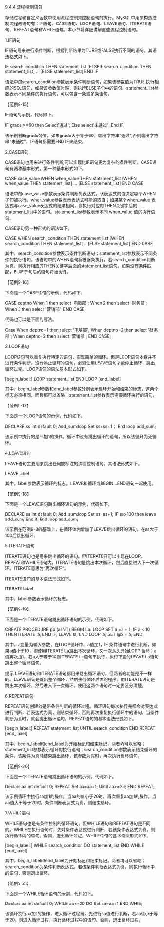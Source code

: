 #### 
  9.4.4 流程控制语句


存储过程和自定义函数中使用流程控制来控制语句的执行。MySQL中用来构造控制流程的语句有：IF语句、CASE语句、LOOP语句、LEAVE语句、ITERATE语句、REPEAT语句和WHLE语句。本小节将详细讲解这些流程控制语句。

1.IF语句

IF语句用来进行条件判断，根据判断结果为TURE或FALSE执行不同的语句。其语法格式如下。

&#13;
    IF search_condition THEN statement_list&#13;
    [ELSEIF search_condition THEN statement_list] ...&#13;
    [ELSE statement_list]&#13;
    END IF&#13;

语法中的search_condition参数表示条件判断语句，如果该参数值为TRUE,执行相应的SQL语句，如果该参数值为假，则执行ELSE子句中的语句。statement_list参数表示不同条件的执行语句，可以包含一条或多条语句。

【范例9-15】

IF语句的示例，代码如下。

&#13;
    IF grade >=60 then&#13;
    Select'通过';&#13;
    Else select'未通过';&#13;
    End IF;&#13;

该示例判断grade的值，如果grade大于等于60，输出字符串“通过”,否则输出字符串“未通过”，IF语句都需要END IF来结束。

2.CASE语句

CASE语句也用来进行条件判断,可以实现比IF语句更为复杂的条件判断。CASE语句有两种基本形式，第一种基本形式如下。

&#13;
    CASE case_value&#13;
    WHEN when_value THEN statement_list&#13;
    [WHEN when_value THEN statement_list] ...&#13;
    [ELSE statement_list]&#13;
    END CASE&#13;

语法中的case_value参数表示条件判断的表达式，该表达式的值决定哪个WHEN子句被执行。when_value参数表示表达式可能的取值；如果某个when_value 表达式与case_value表达式的结果相同，则执行对应的THEN关键字后的statement_list中的语句。statement_list参数表示不同 when_value 值的执行语句。

CASE语句另一种形式的语法如下。

&#13;
    CASE&#13;
    WHEN search_condition THEN statement_list&#13;
    [WHEN search_condition THEN statement_list] ..&#13;
    [ELSE statement_list]&#13;
    END CASE&#13;

其中，search_condition参数表示条件判断语句；statement_list参数表示不同条件的执行语句。该语句中的WHEN语句将被逐条执行，若search_condition判断为真，则执行相应的THEN关键字后面的statement_list语句。如果没有条件匹配，ELSE子句后的语句将被执行。

【范例9-16】

下面是一个CASE语句的示例，代码如下。

&#13;
    CASE deptno&#13;
    When 1 then select '电脑部';&#13;
    When 2 then select '财务部';&#13;
    When 3 then select '营销部';&#13;
    END CASE;&#13;

代码也可以是下面的写法。

&#13;
    Case&#13;
    When deptno=1 then select '电脑部';&#13;
    When deptno=2 then select '财务部';&#13;
    When deptno=3 then select '营销部';&#13;
    END CASE;&#13;

3.LOOP语句

LOOP语句可以重复执行特定的语句，实现简单的循环。但是LOOP语句本身并不进行条件判断，没有停止循环的语句，必须使用LEAVE语句才能停止循环，跳出循环过程。LOOP语句的语法基本形式如下。

&#13;
    [begin_label:] LOOP&#13;
    statement_list&#13;
    END LOOP [end_label]&#13;

其中，begin_label参数和end_label参数分别表示循环开始和结束的标志，这两个标志必须相同，而且都可以省略；statement_list参数表示需要循环执行的语句。

【范例9-17】

下面是一个LOOP语句的示例，代码如下。

&#13;
    DECLARE ss int default 0;&#13;
    Add_sum:loop&#13;
    Set ss=ss+1；&#13;
    End loop add_sum;&#13;

该示例中执行的是ss加1的操作。循环中没有跳出循环的语句，所以该循环为死循环。

4.LEAVE语句

LEAVE语句主要用来跳出任何被标注的流程控制语句。其语法形式如下。

&#13;
    LEAVE label&#13;

其中，label参数表示循环的标志。LEAVE和循环或BEGIN…END语句一起使用。

【范例9-18】

下面是一个LEAVE语句跳出循环语句的示例，代码如下。

&#13;
    DECLARE ss int default 0;&#13;
    Add_sum:loop&#13;
    Set ss=ss+1;&#13;
    IF ss>100 then leave add_sum;&#13;
    End if;&#13;
    End loop add_sum;&#13;

该示例在范例9-8的基础上，在循环体内增加了LEAVE跳出循环的语句，在ss大于100后跳出循环。

5.ITERATE语句

ITERATE语句也是用来跳出循环的语句。但ITERATE只可以出现在LOOP、REPEAT和WHILE语句内。ITERATE语句是跳出本次循环，然后直接进入下一次循环。ITERATE意思为“再次循环”。

ITERATE语句的基本语法形式如下。

ITERATE label

其中，label参数表示循环的标志。

【范例9-19】

下面是一个ITERATE语句跳出循环语句的示例，代码如下。

&#13;
    CREATE PROCEDURE pp (a INT)&#13;
      BEGIN&#13;
      La: LOOP&#13;
      SET a =a + 1;&#13;
      IF a < 10 THEN ITERATE la;&#13;
      END IF;&#13;
      LEAVE la;&#13;
      END LOOP la;&#13;
      SET @x = a;&#13;
      END&#13;

其中，a变量为输入参数，在LOOP循环中，a值加1，IF 条件语句中进行判断，如果a值小于10，则使用ITERATE La跳出本次循环，又一次从头开始LOPP 循环；a值再次加1，若a大于等于10则ITERATE La语句不执行，执行下面的LEAVE La语句跳出整个循环语句。

提示 
 LEAVE语句和ITERATE语句都用来跳出循环语句，但两者的功能是不一样的。LEAVE语句是跳出整个循环，然后执行循环后面的程序。而ITERATE语句是跳出本次循环，然后进入下一次循环。使用这两个语句时一定要区分清楚。

6.REPEAT语句

REPEAT语句创建的是带条件判断的循环过程。循环语句每次执行完都会对表达式进行判断，若表达式为真，则结束循环，否则再次重复执行循环中的语句。当条件判断为真时，就会跳出循环语句。REPEAT语句的基本语法形式如下。

&#13;
    [begin_label:] REPEAT&#13;
    statement_list&#13;
    UNTIL search_condition&#13;
    END REPEAT [end_label]&#13;

其中，begin_label和end_label为开始标记和结束标记，两者均可以省略；statement_list参数表示循环的执行语句；search_condition参数表示结束循环的条件，该条件为真时结束跳出循环，该参数为假时，再次执行循环语句。

【范例9-20】

下面是一个ITERATE语句跳出循环语句的示例，代码如下。

&#13;
    Declare aa int default 0;&#13;
    REPEAT&#13;
    Set aa=aa+1;&#13;
    Until aa>=20;&#13;
    END REPEAT;&#13;

该示例循环中执行aa加1的操作。当aa的值小于20时，再次重复aa加1的操作，当aa值大于等于20时，条件判断表达式为真，则结束循环。

7.WHILE语句

WHILE语句也是有条件控制的循环语句。但WHILE语句和REPEAT语句是不同的。WHILE在执行语句时，先对条件表达式进行判断，若该条件表达式为真，则执行循环内的语句。否则，退出循环过程。WHILE语句的基本语法形式如下。

&#13;
    [begin_label:] WHILE search_condition DO&#13;
    statement_list&#13;
    END WHILE [end_label]&#13;

其中，begin_label和end_label为开始标记和结束标记，两者均可以省略；search_condition为条件判断表达式，若该条件判断表达式为真，则执行循环中的语句，否则退出循环。

【范例9-21】

下面是一个WHILE循环语句的示例，代码如下。

&#13;
    Declare aa int default 0;&#13;
    WHILE aa<=20 DO&#13;
    Set aa=aa+1&#13;
    END WHIE;&#13;

该循环执行aa加1的操作，进入循环过程前，先进行aa值进行判断，若aa值小于等于20，则进入循环过程，执行循环过程中的语句。否则，退出循环过程。

